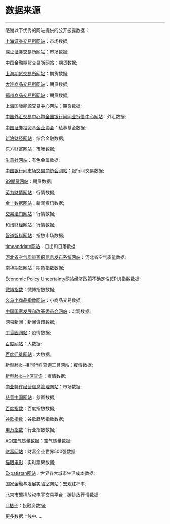 # 数据来源

-----------------------


感谢以下优秀的网站提供的公开披露数据：

[上海证券交易所网站](http://www.sse.com.cn/assortment/options/price/)：市场数据;

[深证证券交易所网站](http://www.szse.cn/)：市场数据;

[中国金融期货交易所网站](http://www.cffex.com.cn/)：期货数据;

[上海期货交易所网站](http://www.shfe.com.cn/)：期货数据;

[大连商品交易所网站](http://www.dce.com.cn/)：期货数据;

[郑州商品交易所网站](http://www.czce.com.cn/)：期货数据;

[上海国际能源交易中心网站](http://www.ine.com.cn/)：期货数据;

[中国外汇交易中心暨全国银行间同业拆借中心网站](http://www.chinamoney.com.cn/chinese/)：外汇数据;

[中国证券投资基金业协会](http://gs.amac.org.cn/)：私募基金数据;

[新浪财经网站](https://finance.sina.com.cn/)：综合金融数据;

[东方财富网站](http://data.eastmoney.com/jgdy/)：市场数据;

[生意社网站](http://www.100ppi.com/)：有色金属数据;

[中国银行间市场交易商协会网站](http://www.nafmii.org.cn/)：银行间交易数据;

[99期货网站](http://www.99qh.com/)：期货数据;

[英为财情网站](https://cn.investing.com/)：行情数据;

[金十数据网站](https://www.jin10.com/)：新闻资讯数据;

[交易法门网站](https://www.jiaoyifamen.com/)：行情数据;

[和讯财经网站](http://www.hexun.com/)：行情数据;

[智道智科网站](https://www.ziasset.com/)：指数市场数据;

[timeanddate网站](https://www.timeanddate.com/)：日出和日落数据;

[河北省空气质量预报信息发布系统网站](http://110.249.223.67/publish/)：河北省空气质量数据;

[南华期货网站](http://www.nanhua.net/nhzc/varietytrend.html)：期货指数数据;

[Economic Policy Uncertainty网站](http://www.nanhua.net/nhzc/varietytrend.html)经济政策不确定性(EPU)指数数据;

[微博指数](https://data.weibo.com/index/newindex)：微博指数数据;

[义乌小商品指数网站](http://www.ywindex.com/Home/Product/index/)：小商品交易数据;

[中国国家发展和改革委员会网站](http://jgjc.ndrc.gov.cn/dmzs.aspx?clmId=741)：宏观数据;

[网易新闻](https://news.163.com/special/epidemic/)：新闻资讯数据;

[丁香园网站](http://3g.dxy.cn/newh5/view/pneumonia?scene=2&clicktime=1579615030&enterid=1579615030&from=groupmessage&isappinstalled=0)：疫情数据;

[百度网站](https://voice.baidu.com/act/newpneumonia/newpneumonia/?from=osari_pc_1)：大数据;

[百度迁徙网站](https://qianxi.baidu.com/?from=shoubai#city=0)：大数据;

[新型肺炎-相同行程查询工具网站](https://rl.inews.qq.com/h5/trip?from=newsapp&ADTAG=tgi.wx.share.message)：疫情数据;

[新型肺炎-小区查询](https://ncov.html5.qq.com/community?channelid=1&from=singlemessage&isappinstalled=0)：疫情数据;

[商业特许经营信息管理网站](http://txjy.syggs.mofcom.gov.cn/)：市场数据;

[慈善中国网站](http://cishan.chinanpo.gov.cn/platform/login.html)：慈善数据;


[百度指数](http://index.baidu.com/v2/main/index.html)：百度指数数据;

[谷歌指数](https://trends.google.com/trends/?geo=US)：谷歌趋势指数数据;

[申万指数](http://www.swsindex.com/idx0120.aspx?columnid=8832)：行业指数数据;

[AQI空气质量数据](https://www.aqistudy.cn/)：空气质量数据;

[财富网站](http://www.fortunechina.com/)：财富企业世界500强数据;

[猫眼电影](https://maoyan.com/board/1)：实时票房数据;

[Expatistan网站](https://www.expatistan.com/cost-of-living)：世界各大城市生活成本数据;

[国家金融与发展实验室网站](http://www.nifd.cn/)：宏观杠杆率;

[北京市碳排放权电子交易平台](https://www.bjets.com.cn/article/jyxx/)：碳排放行情数据;

[IT桔子](https://www.itjuzi.com)：投融资数据;


更多数据上线中.....
